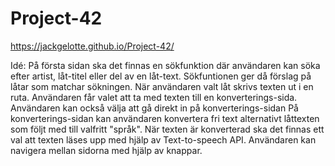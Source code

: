 # Project-42

https://jackgelotte.github.io/Project-42/

Idé:
På första sidan ska det finnas en sökfunktion där användaren kan söka efter artist, låt-titel eller del av en låt-text. 
Sökfuntionen ger då förslag på låtar som matchar sökningen. 
När användaren valt låt skrivs texten ut i en ruta. 
Användaren får valet att ta med texten till en konverterings-sida.
Användaren kan också välja att gå direkt in på konverterings-sidan
På konverterings-sidan kan användaren konvertera fri text alternativt låttexten som följt med till valfritt "språk".
När texten är konverterad ska det finnas ett val att texten läses upp med hjälp av Text-to-speech API.
Användaren kan navigera mellan sidorna med hjälp av knappar.
